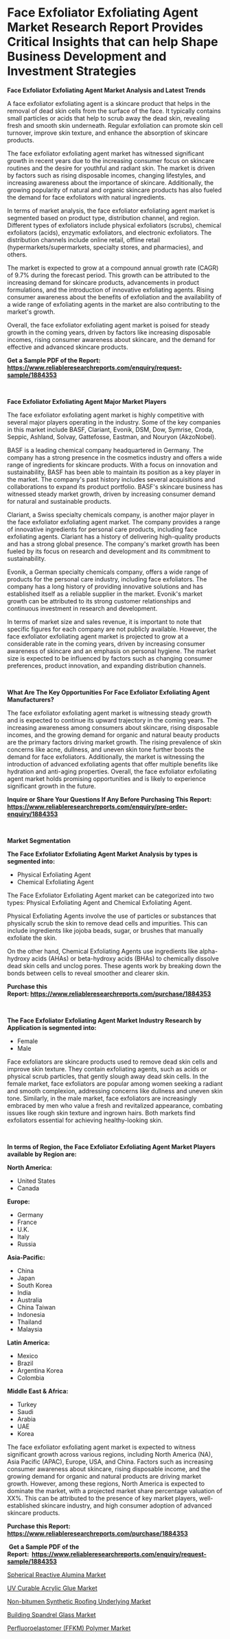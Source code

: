 <p><h1>Face Exfoliator Exfoliating Agent Market Research Report Provides Critical Insights that can help Shape Business Development and Investment Strategies</h1></p><p><strong>Face Exfoliator Exfoliating Agent Market Analysis and Latest Trends</strong></p>
<p><p>A face exfoliator exfoliating agent is a skincare product that helps in the removal of dead skin cells from the surface of the face. It typically contains small particles or acids that help to scrub away the dead skin, revealing fresh and smooth skin underneath. Regular exfoliation can promote skin cell turnover, improve skin texture, and enhance the absorption of skincare products.</p><p>The face exfoliator exfoliating agent market has witnessed significant growth in recent years due to the increasing consumer focus on skincare routines and the desire for youthful and radiant skin. The market is driven by factors such as rising disposable incomes, changing lifestyles, and increasing awareness about the importance of skincare. Additionally, the growing popularity of natural and organic skincare products has also fueled the demand for face exfoliators with natural ingredients.</p><p>In terms of market analysis, the face exfoliator exfoliating agent market is segmented based on product type, distribution channel, and region. Different types of exfoliators include physical exfoliators (scrubs), chemical exfoliators (acids), enzymatic exfoliators, and electronic exfoliators. The distribution channels include online retail, offline retail (hypermarkets/supermarkets, specialty stores, and pharmacies), and others.</p><p>The market is expected to grow at a compound annual growth rate (CAGR) of 9.7% during the forecast period. This growth can be attributed to the increasing demand for skincare products, advancements in product formulations, and the introduction of innovative exfoliating agents. Rising consumer awareness about the benefits of exfoliation and the availability of a wide range of exfoliating agents in the market are also contributing to the market's growth.</p><p>Overall, the face exfoliator exfoliating agent market is poised for steady growth in the coming years, driven by factors like increasing disposable incomes, rising consumer awareness about skincare, and the demand for effective and advanced skincare products.</p></p>
<p><strong>Get a Sample PDF of the Report:&nbsp; <a href="https://www.reliableresearchreports.com/enquiry/request-sample/1884353">https://www.reliableresearchreports.com/enquiry/request-sample/1884353</a></strong></p>
<p>&nbsp;</p>
<p><strong>Face Exfoliator Exfoliating Agent Major Market Players</strong></p>
<p><p>The face exfoliator exfoliating agent market is highly competitive with several major players operating in the industry. Some of the key companies in this market include BASF, Clariant, Evonik, DSM, Dow, Symrise, Croda, Seppic, Ashland, Solvay, Gattefosse, Eastman, and Nouryon (AkzoNobel).</p><p>BASF is a leading chemical company headquartered in Germany. The company has a strong presence in the cosmetics industry and offers a wide range of ingredients for skincare products. With a focus on innovation and sustainability, BASF has been able to maintain its position as a key player in the market. The company's past history includes several acquisitions and collaborations to expand its product portfolio. BASF's skincare business has witnessed steady market growth, driven by increasing consumer demand for natural and sustainable products.</p><p>Clariant, a Swiss specialty chemicals company, is another major player in the face exfoliator exfoliating agent market. The company provides a range of innovative ingredients for personal care products, including face exfoliating agents. Clariant has a history of delivering high-quality products and has a strong global presence. The company's market growth has been fueled by its focus on research and development and its commitment to sustainability.</p><p>Evonik, a German specialty chemicals company, offers a wide range of products for the personal care industry, including face exfoliators. The company has a long history of providing innovative solutions and has established itself as a reliable supplier in the market. Evonik's market growth can be attributed to its strong customer relationships and continuous investment in research and development.</p><p>In terms of market size and sales revenue, it is important to note that specific figures for each company are not publicly available. However, the face exfoliator exfoliating agent market is projected to grow at a considerable rate in the coming years, driven by increasing consumer awareness of skincare and an emphasis on personal hygiene. The market size is expected to be influenced by factors such as changing consumer preferences, product innovation, and expanding distribution channels.</p></p>
<p>&nbsp;</p>
<p><strong>What Are The Key Opportunities For Face Exfoliator Exfoliating Agent Manufacturers?</strong></p>
<p><p>The face exfoliator exfoliating agent market is witnessing steady growth and is expected to continue its upward trajectory in the coming years. The increasing awareness among consumers about skincare, rising disposable incomes, and the growing demand for organic and natural beauty products are the primary factors driving market growth. The rising prevalence of skin concerns like acne, dullness, and uneven skin tone further boosts the demand for face exfoliators. Additionally, the market is witnessing the introduction of advanced exfoliating agents that offer multiple benefits like hydration and anti-aging properties. Overall, the face exfoliator exfoliating agent market holds promising opportunities and is likely to experience significant growth in the future.</p></p>
<p><strong>Inquire or Share Your Questions If Any Before Purchasing This Report: <a href="https://www.reliableresearchreports.com/enquiry/pre-order-enquiry/1884353">https://www.reliableresearchreports.com/enquiry/pre-order-enquiry/1884353</a></strong></p>
<p>&nbsp;</p>
<p><strong>Market Segmentation</strong></p>
<p><strong>The Face Exfoliator Exfoliating Agent Market Analysis by types is segmented into:</strong></p>
<p><ul><li>Physical Exfoliating Agent</li><li>Chemical Exfoliating Agent</li></ul></p>
<p><p>The Face Exfoliator Exfoliating Agent market can be categorized into two types: Physical Exfoliating Agent and Chemical Exfoliating Agent. </p><p>Physical Exfoliating Agents involve the use of particles or substances that physically scrub the skin to remove dead cells and impurities. This can include ingredients like jojoba beads, sugar, or brushes that manually exfoliate the skin.</p><p>On the other hand, Chemical Exfoliating Agents use ingredients like alpha-hydroxy acids (AHAs) or beta-hydroxy acids (BHAs) to chemically dissolve dead skin cells and unclog pores. These agents work by breaking down the bonds between cells to reveal smoother and clearer skin.</p></p>
<p><strong>Purchase this Report:&nbsp;<a href="https://www.reliableresearchreports.com/purchase/1884353">https://www.reliableresearchreports.com/purchase/1884353</a></strong></p>
<p>&nbsp;</p>
<p><strong>The Face Exfoliator Exfoliating Agent Market Industry Research by Application is segmented into:</strong></p>
<p><ul><li>Female</li><li>Male</li></ul></p>
<p><p>Face exfoliators are skincare products used to remove dead skin cells and improve skin texture. They contain exfoliating agents, such as acids or physical scrub particles, that gently slough away dead skin cells. In the female market, face exfoliators are popular among women seeking a radiant and smooth complexion, addressing concerns like dullness and uneven skin tone. Similarly, in the male market, face exfoliators are increasingly embraced by men who value a fresh and revitalized appearance, combating issues like rough skin texture and ingrown hairs. Both markets find exfoliators essential for achieving healthy-looking skin.</p></p>
<p>&nbsp;</p>
<p><strong>In terms of Region, the Face Exfoliator Exfoliating Agent Market Players available by Region are:</strong></p>
<p>
    <p> <strong> North America: </strong>
        <ul>
            <li>United States</li>
            <li>Canada</li>
        </ul>
        </p> 
    <p> <strong> Europe: </strong>
        <ul>
            <li>Germany</li>
            <li>France</li>
            <li>U.K.</li>
            <li>Italy</li>
            <li>Russia</li>
        </ul>
        </p> 
    <p> <strong> Asia-Pacific: </strong>
        <ul>
            <li>China</li>
            <li>Japan</li>
            <li>South Korea</li>
            <li>India</li>
            <li>Australia</li>
            <li>China Taiwan</li>
            <li>Indonesia</li>
            <li>Thailand</li>
            <li>Malaysia</li>
        </ul>
        </p> 
    <p> <strong> Latin America: </strong>
        <ul>
            <li>Mexico</li>
            <li>Brazil</li>
            <li>Argentina Korea</li>
            <li>Colombia</li>
        </ul>
        </p> 
    <p> <strong> Middle East & Africa: </strong>
        <ul>
            <li>Turkey</li>
            <li>Saudi</li>
            <li>Arabia</li>
            <li>UAE</li>
            <li>Korea</li>
        </ul>
    </p>
    </p>
<p><p>The face exfoliator exfoliating agent market is expected to witness significant growth across various regions, including North America (NA), Asia Pacific (APAC), Europe, USA, and China. Factors such as increasing consumer awareness about skincare, rising disposable income, and the growing demand for organic and natural products are driving market growth. However, among these regions, North America is expected to dominate the market, with a projected market share percentage valuation of XX%. This can be attributed to the presence of key market players, well-established skincare industry, and high consumer adoption of advanced skincare products.</p></p>
<p><strong>Purchase this Report: <a href="https://www.reliableresearchreports.com/purchase/1884353">https://www.reliableresearchreports.com/purchase/1884353</a></strong></p>
<p>&nbsp;<strong>Get a Sample PDF of the Report:&nbsp;&nbsp;<a href="https://www.reliableresearchreports.com/enquiry/request-sample/1884353">https://www.reliableresearchreports.com/enquiry/request-sample/1884353</a></strong></p>
<p><strong></strong></p>
<p><p><a href="https://github.com/sndrkn/Market-Research-Report-List-2/blob/main/spherical-reactive-alumina-market.md">Spherical Reactive Alumina Market</a></p><p><a href="https://github.com/merzlyukov93/Market-Research-Report-List-2/blob/main/uv-curable-acrylic-glue-market.md">UV Curable Acrylic Glue Market</a></p><p><a href="https://github.com/kholmovskayalyudmila/Market-Research-Report-List-2/blob/main/non-bitumen-synthetic-roofing-underlying-market.md">Non-bitumen Synthetic Roofing Underlying Market</a></p><p><a href="https://github.com/melchekhinf/Market-Research-Report-List-2/blob/main/building-spandrel-glass-market.md">Building Spandrel Glass Market</a></p><p><a href="https://github.com/sofyaavrova/Market-Research-Report-List-2/blob/main/perfluoroelastomer-ffkm-polymer-market.md">Perfluoroelastomer (FFKM) Polymer Market</a></p></p>